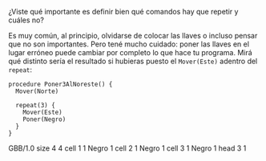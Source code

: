 ¿Viste qué importante es definir bien qué comandos hay que repetir y cuáles no?

Es muy común, al principio, olvidarse de colocar las llaves o incluso pensar que no son importantes. Pero tené mucho cuidado: poner las llaves en el lugar erróneo puede cambiar por completo lo que hace tu programa. Mirá qué distinto sería el resultado si hubieras puesto el `Mover(Este)` adentro del `repeat`:

```puppet
procedure Poner3AlNoreste() {
  Mover(Norte)

  repeat(3) {
    Mover(Este)
    Poner(Negro)
  }
}
```

<gs-board> GBB/1.0 size 4 4 cell 1 1 Negro 1 cell 2 1 Negro 1 cell 3 1 Negro 1 head 3 1 </gs-board>

